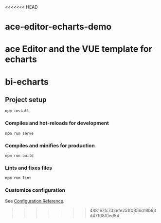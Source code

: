 <<<<<<< HEAD
# ace-editor-echarts-demo
ace Editor and the VUE template for echarts 
=======
# bi-echarts

## Project setup
```
npm install
```

### Compiles and hot-reloads for development
```
npm run serve
```

### Compiles and minifies for production
```
npm run build
```

### Lints and fixes files
```
npm run lint
```

### Customize configuration
See [Configuration Reference](https://cli.vuejs.org/config/).
>>>>>>> 4881e7fc732efe251f0856d18b83d47198f0ed54
